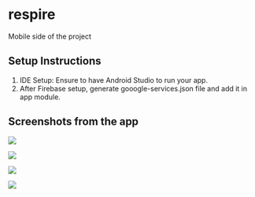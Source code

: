 # respire


Mobile side of the project

## Setup Instructions
1. IDE Setup: Ensure to have Android Studio to run your app.
2. After Firebase setup, generate gooogle-services.json file and add it in app module.


## Screenshots from the app
![](https://github.com/aidanakalimbekova/respire-mobile/blob/main/Screenshot_2024_02_21_23_27_05_72_3d3daa06604a59718291188f1447afee.jpg) 

![](https://github.com/aidanakalimbekova/respire-mobile/blob/main/Screenshot_2024_02_21_23_27_10_46_3d3daa06604a59718291188f1447afee.jpg)

![](https://github.com/aidanakalimbekova/respire-mobile/blob/main/Screenshot_2024_02_21_23_26_59_45_3d3daa06604a59718291188f1447afee.jpg) 

![](https://github.com/aidanakalimbekova/respire-mobile/blob/main/Screenshot_2024_02_21_23_27_14_78_3d3daa06604a59718291188f1447afee.jpg)

